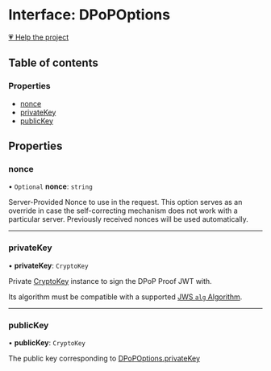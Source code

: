 # Interface: DPoPOptions

[💗 Help the project](https://github.com/sponsors/panva)

## Table of contents

### Properties

- [nonce](DPoPOptions.md#nonce)
- [privateKey](DPoPOptions.md#privatekey)
- [publicKey](DPoPOptions.md#publickey)

## Properties

### nonce

• `Optional` **nonce**: `string`

Server-Provided Nonce to use in the request. This option serves as an
override in case the self-correcting mechanism does not work with a
particular server. Previously received nonces will be used automatically.

___

### privateKey

• **privateKey**: `CryptoKey`

Private
[CryptoKey](https://developer.mozilla.org/en-US/docs/Web/API/CryptoKey)
instance to sign the DPoP Proof JWT with.

Its algorithm must be compatible with a supported
[JWS `alg` Algorithm](../types/JWSAlgorithm.md).

___

### publicKey

• **publicKey**: `CryptoKey`

The public key corresponding to [DPoPOptions.privateKey](DPoPOptions.md#privatekey)
